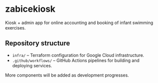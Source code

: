 # zabicekiosk

Kiosk + admin app for online accounting and booking of infant swimming exercises.

## Repository structure

- `infra/` – Terraform configuration for Google Cloud infrastructure.
- `.github/workflows/` – GitHub Actions pipelines for building and deploying services.

More components will be added as development progresses.
